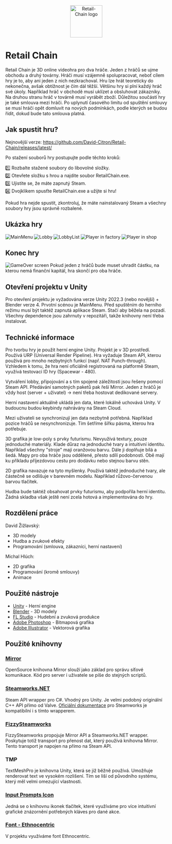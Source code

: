 <div align="center"><img src="Repo/Images/retailchain-logo.png" alt="Retail-Chain logo" style="width: auto; height: 100px;"></div>

# Retail Chain

Retail Chain je 3D online videohra pro dva hráče. Jeden z hráčů se ujme obchodu a druhý továrny. Hráči musí vzájemně spolupracovat, neboť cílem hry je to, aby ani jeden z nich nezkrachoval. Hru lze hrát teoreticky do nekonečna, avšak obtížnost je čím dál těžší. Většinu hry si plní každý hráč své úkoly. Například hráč v obchodě musí uklízet a obsluhovat zákazníky. Na druhou stranu hráč v továrně musí vyrábět zboží. Důležitou součástí hry je také smlouva mezi hráči. Po uplynutí časového limitu od spuštění smlouvy se musí hráči opět domluvit na nových podmínkách, podle kterých se budou řídit, dokud bude tato smlouva platná.

## Jak spustit hru?
Nejnovější verze: https://github.com/David-Citron/Retail-Chain/releases/latest/<br>

Po stažení souborů hry postupujte podle těchto kroků:

1️⃣ Rozbalte stažené soubory do libovolné složky.<br>
2️⃣ Otevřete složku s hrou a najdite soubor RetailChain.exe.<br>
3️⃣ Ujistite se, že máte zapnutý Steam.<br>
4️⃣ Dvojklikem spusťte RetailChain.exe a užijte si hru!<br>

Pokud hra nejde spustit, zkontroluj, že máte nainstalovaný Steam a všechny soubory hry jsou správně rozbalené.

## Ukázka hry
![MainMenu](Repo/Images/2025-03-11/MainMenu.png)
![Lobby](Repo/Images/2025-03-11/Lobby.png)
![LobbyList](Repo/Images/2025-03-11/LobbyList.png)
![Player in factory](Repo/Images/2025-03-11/Factory.png)
![Player in shop](Repo/Images/2025-03-11/Shop.png)

## Konec hry
![GameOver screen](Repo/Images/2025-02-25%20GameOver.png)
Pokud jeden z hráčů bude muset uhradit částku, na kterou nemá finanční kapitál, hra skončí pro oba hráče.

## Otevření projektu v Unity
Pro otevření projektu je vyžadována verze Unity 2022.3 (nebo novější) + Blender verze 4. Prvotní scénou je MainMenu. Před spuštěním do herního režimu musí být taktéž zapnutá aplikace Steam. Stačí aby běžela na pozadí. Všechny dependence jsou zahrnuty v repozitáři, takže knihovny není třeba instalovat.

## Technické informace
Pro tvorbu hry je použit herní engine Unity. Projekt je v 3D prostředí. Používá URP (Universal Render Pipeline). Hra vyžaduje Steam API, kterou používá pro mnoho nezbytných funkcí (např. NAT Punch-through). Vzhledem k tomu, že hra není oficiálně registrovaná na platformě Steam, využívá testovací ID hry (Spacewar - 480). 

Vytváření lobby, připojování a s tím spojené záležitosti jsou řešeny pomocí Steam API. Předávání samotných paketů pak řeší Mirror. Jeden z hráčů je vždy host (server + uživatel) -> není třeba hostovat dedikované servery.

Herní nastavení aktuálně ukládá jen data, které lokálně uchovává Unity. V budoucnu budou keybindy nahrávány na Steam Cloud. 

Mezi uživateli se synchronizují jen data nezbytně potřebná. Například pozice hráčů se nesynchronizuje. Tím šetříme šířku pásma, kterou hra potřebuje.

3D grafika je low-poly s prvky futurismu. Nevyužívá textury, pouze jednoduché materiály. Klade důraz na jednoduché tvary a intuitivní identitu. Například všechny "stroje" mají oranžovou barvu. Dále ji doplňuje bílá a šedá. Mapy pro oba hráče jsou oddělené, přesto sdílí podobnosti. Obě mají ku příkladu příjezdovou cestu pro dodávku nebo stejnou barvu stěn.

2D grafika navazuje na tyto myšlenky. Používá taktéž jednoduché tvary, ale částečně se odlišuje v barevném modelu. Například růžovo-červenou barvou tlačítek.

Hudba bude taktéž obsahovat prvky futurismu, aby podpořila herní identitu. Žádná skladba však ještě není zcela hotová a implementována do hry.

## Rozdělení práce
David Žižlavský:
- 3D modely
- Hudba a zvukové efekty
- Programování (smlouva, zákazníci, herní nastavení)

Michal Hlúch:
- 2D grafika
- Programování (kromě smlouvy)
- Animace

## Použité nástroje
- [Unity](https://unity.com) - Herní engine
- [Blender](https://www.blender.org) - 3D modely
- [FL Studio](https://www.image-line.com) - Hudební a zvuková produkce
- [Adobe Photoshop](https://www.adobe.com/products/photoshop) - Bitmapová grafika
- [Adobe Illustrator](https://www.adobe.com/products/illustrator) - Vektorová grafika

## Použité knihovny
### [Mirror](https://github.com/vis2k/Mirror)
OpenSource knihovna Mirror slouží jako základ pro správu síťové komunikace. Kód pro server i uživatele se píše do stejných scriptů.
### [Steamworks.NET](https://github.com/rlabrecque/Steamworks.NET)
Steam API wrapper pro C#. Vhodný pro Unity. Je velmi podobný originální C++ API přímo od Valve. [Oficiální dokumentace](https://partner.steamgames.com/doc/api) pro Steamworks je kompatibilní i s tímto wrapperem.
### [FizzySteamworks](https://github.com/Chykary/FizzySteamworks)
FizzySteamworks propojuje Mirror API a Steamworks.NET wrapper. Poskytuje totiž transport pro přenost dat, který používá knihovna Mirror. Tento transport je napojen na přímo na Steam API.
### TMP
TextMeshPro je knihovna Unity, která se již běžně používá. Umožňuje renderovat text ve vysokém rozlišení. Tím se liší od původního systému, který měl velmi omezující vlastnosti.
### [Input Prompts Icon](https://juliocacko.gumroad.com/l/free-input-pack)
Jedná se o knihovnu ikonek tlačítek, které využíváme pro více intuitivní grafické znázornění potřebných kláves pro dané akce.
### [Font - Ethnocentric](https://www.dafont.com/ethnocentric.font#null)
V projektu využíváme font Ethnocentric.
